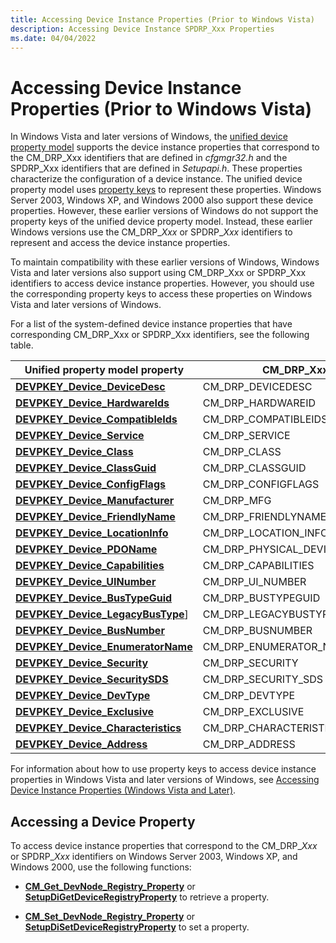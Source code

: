 ```yaml
---
title: Accessing Device Instance Properties (Prior to Windows Vista)
description: Accessing Device Instance SPDRP_Xxx Properties
ms.date: 04/04/2022
---
```


# Accessing Device Instance Properties (Prior to Windows Vista)

In Windows Vista and later versions of Windows, the [unified device property model](unified-device-property-model--windows-vista-and-later-.md) supports the device instance properties that correspond to the CM_DRP_Xxx identifiers that are defined in *cfgmgr32.h* and the SPDRP_Xxx identifiers that are defined in *Setupapi.h*. These properties characterize the configuration of a device instance. The unified device property model uses [property keys](property-keys.md) to represent these properties. Windows Server 2003, Windows XP, and Windows 2000 also support these device properties. However, these earlier versions of Windows do not support the property keys of the unified device property model. Instead, these earlier Windows versions use the CM_DRP_*Xxx* or SPDRP_*Xxx* identifiers to represent and access the device instance properties.

To maintain compatibility with these earlier versions of Windows, Windows Vista and later versions also support using CM_DRP_Xxx or SPDRP_Xxx identifiers to access device instance properties. However, you should use the corresponding property keys to access these properties on Windows Vista and later versions of Windows.

For a list of the system-defined device instance properties that have corresponding CM_DRP_Xxx or SPDRP_Xxx identifiers, see the following table.

|Unified property model property | CM_DRP_Xxx value | SPDRP_Xxx value |
| --- | --- | ---|
| [**DEVPKEY_Device_DeviceDesc**](devpkey-device-devicedesc.md) | CM_DRP_DEVICEDESC | SPDRP_DEVICEDESC |
| [**DEVPKEY_Device_HardwareIds**](devpkey-device-hardwareids.md) | CM_DRP_HARDWAREID | SPDRP_HARDWAREID |
| [**DEVPKEY_Device_CompatibleIds**](devpkey-device-compatibleids.md) | CM_DRP_COMPATIBLEIDS | SPDRP_COMPATIBLEIDS |
| [**DEVPKEY_Device_Service**](devpkey-device-service.md) | CM_DRP_SERVICE | SPDRP_SERVICE |
| [**DEVPKEY_Device_Class**](devpkey-device-class.md) | CM_DRP_CLASS | SPDRP_CLASS |
| [**DEVPKEY_Device_ClassGuid**](devpkey-device-classguid.md) | CM_DRP_CLASSGUID | SPDRP_CLASSGUID |
| [**DEVPKEY_Device_ConfigFlags**](devpkey-device-configflags.md) | CM_DRP_CONFIGFLAGS | SPDRP_CONFIGFLAGS |
| [**DEVPKEY_Device_Manufacturer**](devpkey-device-manufacturer.md) | CM_DRP_MFG | SPDRP_MFG |
| [**DEVPKEY_Device_FriendlyName**](devpkey-device-friendlyname.md) | CM_DRP_FRIENDLYNAME | SPDRP_FRIENDLYNAME |
| [**DEVPKEY_Device_LocationInfo**](devpkey-device-locationinfo.md) | CM_DRP_LOCATION_INFORMATION | SPDRP_LOCATION_INFORMATION |
| [**DEVPKEY_Device_PDOName**](devpkey-device-pdoname.md) | CM_DRP_PHYSICAL_DEVICE_OBJECT_NAME | SPDRP_PHYSICAL_DEVICE_OBJECT_NAME |
| [**DEVPKEY_Device_Capabilities**](devpkey-device-capabilities.md) | CM_DRP_CAPABILITIES | SPDRP_CAPABILITIES |
| [**DEVPKEY_Device_UINumber**](devpkey-device-uinumber.md) | CM_DRP_UI_NUMBER | SPDRP_UI_NUMBER |
| [**DEVPKEY_Device_BusTypeGuid**](devpkey-device-bustypeguid.md) | CM_DRP_BUSTYPEGUID | SPDRP_BUSTYPEGUID |
| [**DEVPKEY_Device_LegacyBusType**](devpkey-device-legacybustype.md)] | CM_DRP_LEGACYBUSTYPE | SPDRP_LEGACYBUSTYPE |
| [**DEVPKEY_Device_BusNumber**](devpkey-device-busnumber.md) | CM_DRP_BUSNUMBER | SPDRP_BUSNUMBER |
| [**DEVPKEY_Device_EnumeratorName**](devpkey-device-enumeratorname.md) | CM_DRP_ENUMERATOR_NAME | SPDRP_ENUMERATOR_NAME |
| [**DEVPKEY_Device_Security**](devpkey-device-security.md) | CM_DRP_SECURITY | SPDRP_SECURITY |
| [**DEVPKEY_Device_SecuritySDS**](devpkey-device-securitysds.md) | CM_DRP_SECURITY_SDS | SPDRP_SECURITY_SDS |
| [**DEVPKEY_Device_DevType**](devpkey-device-devtype.md) | CM_DRP_DEVTYPE | SPDRP_DEVTYPE |
| [**DEVPKEY_Device_Exclusive**](devpkey-device-exclusive.md) | CM_DRP_EXCLUSIVE | SPDRP_EXCLUSIVE |
| [**DEVPKEY_Device_Characteristics**](devpkey-device-characteristics.md) | CM_DRP_CHARACTERISTICS | SPDRP_CHARACTERISTICS |
| [**DEVPKEY_Device_Address**](devpkey-device-address.md) | CM_DRP_ADDRESS | SPDRP_ADDRESS |


For information about how to use property keys to access device instance properties in Windows Vista and later versions of Windows, see [Accessing Device Instance Properties (Windows Vista and Later)](accessing-device-instance-properties--windows-vista-and-later-.md).

## Accessing a Device Property

To access device instance properties that correspond to the CM_DRP_*Xxx* or SPDRP_*Xxx* identifiers on Windows Server 2003, Windows XP, and Windows 2000, use the following functions:

-   [**CM_Get_DevNode_Registry_Property**](/windows/win32/api/cfgmgr32/nf-cfgmgr32-cm_get_devnode_registry_propertyw) or [**SetupDiGetDeviceRegistryProperty**](/windows/win32/api/setupapi/nf-setupapi-setupdigetdeviceregistrypropertya) to retrieve a property.

-   [**CM_Set_DevNode_Registry_Property**](/windows/win32/api/cfgmgr32/nf-cfgmgr32-cm_set_devnode_registry_propertyw) or [**SetupDiSetDeviceRegistryProperty**](/windows/win32/api/setupapi/nf-setupapi-setupdisetdeviceregistrypropertya) to set a property.
